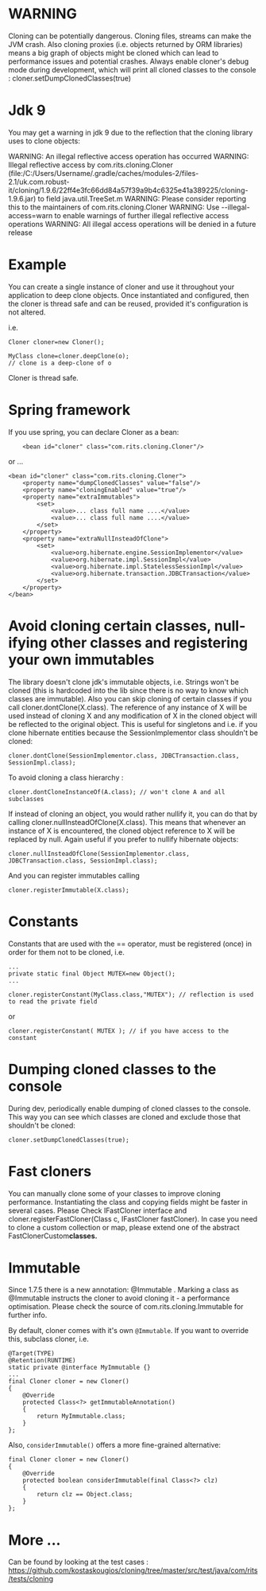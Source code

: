 # WARNING #

Cloning can be potentially dangerous. Cloning files, streams can make the JVM crash. Also cloning proxies (i.e. objects returned by ORM libraries) means a big graph of objects might be cloned which can lead to performance issues and potential crashes. Always enable cloner's debug mode during development, which will print all cloned classes to the console : cloner.setDumpClonedClasses(true)

# Jdk 9

You may get a warning in jdk 9 due to the reflection that the cloning library uses to clone objects:

WARNING: An illegal reflective access operation has occurred
WARNING: Illegal reflective access by com.rits.cloning.Cloner (file:/C:/Users/Username/.gradle/caches/modules-2/files-2.1/uk.com.robust-it/cloning/1.9.6/22ff4e3fc66dd84a57f39a9b4c6325e41a389225/cloning-1.9.6.jar) to field java.util.TreeSet.m
WARNING: Please consider reporting this to the maintainers of com.rits.cloning.Cloner
WARNING: Use --illegal-access=warn to enable warnings of further illegal reflective access operations
WARNING: All illegal access operations will be denied in a future release

# Example #
You can create a single instance of cloner and use it throughout your application to deep clone objects. Once instantiated and configured, then the cloner is thread safe and can be reused, provided it's configuration is not altered.

i.e.

```
Cloner cloner=new Cloner();

MyClass clone=cloner.deepClone(o);
// clone is a deep-clone of o
```

Cloner is thread safe.

# Spring framework #

If you use spring, you can declare Cloner as a bean:
```
	<bean id="cloner" class="com.rits.cloning.Cloner"/>
```

or ...
```
<bean id="cloner" class="com.rits.cloning.Cloner">
	<property name="dumpClonedClasses" value="false"/>
	<property name="cloningEnabled" value="true"/>
	<property name="extraImmutables">
		<set>
			<value>... class full name ....</value>
			<value>... class full name ....</value>
		</set>
	</property>
	<property name="extraNullInsteadOfClone">
		<set>
			<value>org.hibernate.engine.SessionImplementor</value>
			<value>org.hibernate.impl.SessionImpl</value>
			<value>org.hibernate.impl.StatelessSessionImpl</value>
			<value>org.hibernate.transaction.JDBCTransaction</value>
		</set>
	</property>
</bean>
```

# Avoid cloning certain classes, null-ifying other classes and registering your own immutables #

The library doesn't clone jdk's immutable objects, i.e. Strings won't be cloned (this is hardcoded into the lib since there is no way to know which classes are immutable). Also you can skip cloning of certain classes if you call cloner.dontClone(X.class). The reference of any instance of X will be used instead of cloning X and any modification of X in the cloned object will be reflected to the original object. This is useful for singletons and i.e. if you clone hibernate entities because the SessionImplementor class shouldn't be cloned:

```
cloner.dontClone(SessionImplementor.class, JDBCTransaction.class, SessionImpl.class);
```

To avoid cloning a class hierarchy :
```
cloner.dontCloneInstanceOf(A.class); // won't clone A and all subclasses
```


If instead of cloning an object, you would rather nullify it, you can do that by calling cloner.nullInsteadOfClone(X.class). This means that whenever an instance of X is encountered, the cloned object reference to X will be replaced by null. Again useful if you prefer to nullify hibernate objects:

```
cloner.nullInsteadOfClone(SessionImplementor.class, JDBCTransaction.class, SessionImpl.class);
```

And you can register immutables calling

```
cloner.registerImmutable(X.class);
```

# Constants #

Constants that are used with the == operator, must be registered (once) in order for them not to be cloned, i.e.

```
...
private static final Object MUTEX=new Object();
...
	
cloner.registerConstant(MyClass.class,"MUTEX"); // reflection is used to read the private field
```

or
```
cloner.registerConstant( MUTEX ); // if you have access to the constant
```

# Dumping cloned classes to the console #

During dev, periodically enable dumping of cloned classes to the console. This way you can see which classes are cloned and exclude those that shouldn't be cloned:

```
cloner.setDumpClonedClasses(true);
```

# Fast cloners #

You can manually clone some of your classes to improve cloning performance. Instantiating the class and copying fields might be faster in several cases. Please Check IFastCloner interface and cloner.registerFastCloner(Class c, IFastCloner fastCloner).
In case you need to clone a custom collection or map, please extend one of the abstract FastClonerCustom**classes.**

# Immutable #

Since 1.7.5 there is a new annotation: @Immutable . Marking a class as @Immutable instructs the cloner to avoid cloning it - a performance optimisation. Please check the source of com.rits.cloning.Immutable for further info.

By default, cloner comes with it's own `@Immutable`. If you want to override this, subclass cloner, i.e.

```
@Target(TYPE)
@Retention(RUNTIME)
static private @interface MyImmutable {}
...
final Cloner cloner = new Cloner()
{
	@Override
	protected Class<?> getImmutableAnnotation()
	{
		return MyImmutable.class;
	}
};
```

Also, `considerImmutable()` offers a more fine-grained alternative:

```
final Cloner cloner = new Cloner()
{
	@Override
	protected boolean considerImmutable(final Class<?> clz)
	{
		return clz == Object.class;
	}
};
```


# More ... #

Can be found by looking at the test cases : https://github.com/kostaskougios/cloning/tree/master/src/test/java/com/rits/tests/cloning
